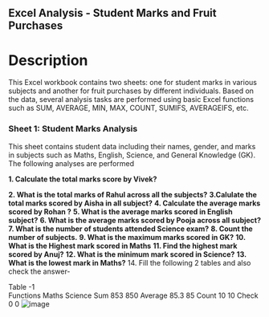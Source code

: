 ## Excel Analysis - Student Marks and Fruit Purchases

# Description
This Excel workbook contains two sheets: one for student marks in various subjects and another for fruit purchases by different individuals. Based on the data, several analysis tasks are performed using basic Excel functions such as SUM, AVERAGE, MIN, MAX, COUNT, SUMIFS, AVERAGEIFS, etc.

### Sheet 1: Student Marks Analysis
This sheet contains student data including their names, gender, and marks in subjects such as Maths, English, Science, and General Knowledge (GK). The following analyses are performed

**1. Calculate the total marks score by Vivek?**

**2. What is the total marks of Rahul across all the subjects?**
**3.Calulate the total marks scored by Aisha in all subject?**
**4. Calculate the average marks scored by Rohan ?**
**5. What is the average marks scored in English subject?**
**6. What is the average marks scored by Pooja across all subject?**
**7. What is the number of students  attended Science exam?**
**8. Count the number of subjects.**
**9. What is the maximum marks scored in GK?**
**10. What is the Highest mark scored in Maths**
**11. Find the highest mark scored by Anuj?**
**12. What is the minimum mark scored in Science?**
**13. What is the lowest mark in Maths?**
14. Fill the following 2 tables and also check the answer-

Table -1		
Functions	Maths	Science
Sum	853	850
Average	85.3	85
Count	10	10
Check	0	0
![image](https://github.com/user-attachments/assets/c4d36319-6b2d-484a-abee-659c315a9109)

